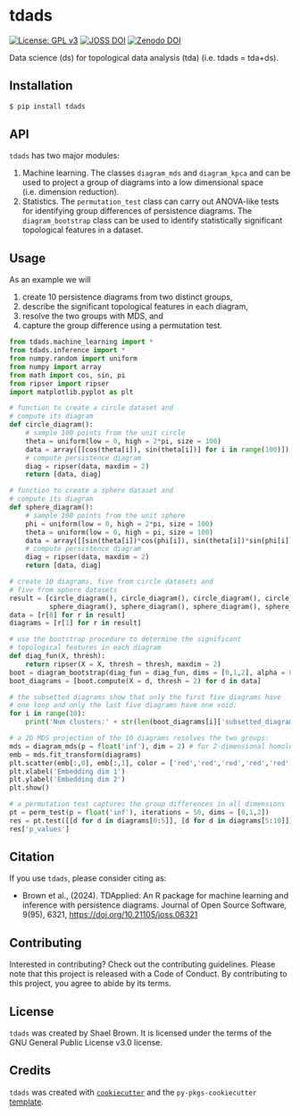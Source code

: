 # tdads

[![License: GPL v3](https://img.shields.io/badge/License-GPL%20v3-blue.svg)](https://www.gnu.org/licenses/gpl-3.0)
[![JOSS DOI](https://joss.theoj.org/papers/10.21105/joss.06321/status.svg)](https://doi.org/10.21105/joss.06321)
[![Zenodo DOI](https://zenodo.org/badge/DOI/10.5281/zenodo.10814141.svg)](https://doi.org/10.5281/zenodo.10814141)

Data science (ds) for topological data analysis (tda) (i.e. tdads = tda+ds).

## Installation

```bash
$ pip install tdads
```

## API

`tdads` has two major modules:

1.  Machine learning. The classes `diagram_mds` and `diagram_kpca` and
    can be used to project a group of diagrams
    into a low dimensional space (i.e. dimension reduction). 
2.  Statistics. The `permutation_test` class can carry out ANOVA-like tests
    for identifying group differences of persistence diagrams. 
    The `diagram_bootstrap` class can be used to identify 
    statistically significant topological features in a dataset.

## Usage

As an example we will 
1. create 10 persistence diagrams from two distinct groups, 
2. describe the significant topological features in each diagram,
3. resolve the two groups with MDS, and 
4. capture the group difference using a permutation test.

```python
from tdads.machine_learning import *
from tdads.inference import *
from numpy.random import uniform
from numpy import array
from math import cos, sin, pi
from ripser import ripser
import matplotlib.pyplot as plt

# function to create a circle dataset and
# compute its diagram
def circle_diagram():
    # sample 100 points from the unit circle
    theta = uniform(low = 0, high = 2*pi, size = 100)
    data = array([[cos(theta[i]), sin(theta[i])] for i in range(100)])
    # compute persistence diagram
    diag = ripser(data, maxdim = 2)
    return [data, diag]

# function to create a sphere dataset and
# compute its diagram
def sphere_diagram():
    # sample 100 points from the unit sphere
    phi = uniform(low = 0, high = 2*pi, size = 100)
    theta = uniform(low = 0, high = pi, size = 100)
    data = array([[sin(theta[i])*cos(phi[i]), sin(theta[i])*sin(phi[i]), cos(theta[i])] for i in range(100)])
    # compute persistence diagram
    diag = ripser(data, maxdim = 2)
    return [data, diag]

# create 10 diagrams, five from circle datasets and
# five from sphere datasets
result = [circle_diagram(), circle_diagram(), circle_diagram(), circle_diagram(), circle_diagram(),
          sphere_diagram(), sphere_diagram(), sphere_diagram(), sphere_diagram(), sphere_diagram()]
data = [r[0] for r in result]
diagrams = [r[1] for r in result]

# use the bootstrap procedure to determine the significant
# topological features in each diagram
def diag_fun(X, thresh):
    return ripser(X = X, thresh = thresh, maxdim = 2)
boot = diagram_bootstrap(diag_fun = diag_fun, dims = [0,1,2], alpha = 0.01)
boot_diagrams = [boot.compute(X = d, thresh = 2) for d in data]

# the subsetted diagrams show that only the first five diagrams have 
# one loop and only the last five diagrams have one void:
for i in range(10):
    print('Num clusters:' + str(len(boot_diagrams[i]['subsetted_diagram'][0])) + ', num loops: ' + str(len(boot_diagrams[i]['subsetted_diagram'][1])) + ', num voids: ' + str(len(boot_diagrams[i]['subsetted_diagram'][2])))

# a 2D MDS projection of the 10 diagrams resolves the two groups:
mds = diagram_mds(p = float('inf'), dim = 2) # for 2-dimensional homology
emb = mds.fit_transform(diagrams)
plt.scatter(emb[:,0], emb[:,1], color = ['red','red','red','red','red','blue','blue','blue','blue','blue'])
plt.xlabel('Embedding dim 1')
plt.ylabel('Embedding dim 2')
plt.show()

# a permutation test captures the group differences in all dimensions
pt = perm_test(p = float('inf'), iterations = 50, dims = [0,1,2])
res = pt.test([[d for d in diagrams[0:5]], [d for d in diagrams[5:10]]])
res['p_values']
```

## Citation

If you use `tdads`, please consider citing as:

- Brown et al., (2024). TDApplied: An R package for machine learning and inference with persistence diagrams. Journal of Open Source Software, 9(95), 6321, https://doi.org/10.21105/joss.06321

## Contributing

Interested in contributing? Check out the contributing guidelines. Please note that this project is released with a Code of Conduct. By contributing to this project, you agree to abide by its terms.

## License

`tdads` was created by Shael Brown. It is licensed under the terms of the GNU General Public License v3.0 license.

## Credits

`tdads` was created with [`cookiecutter`](https://cookiecutter.readthedocs.io/en/latest/) and the `py-pkgs-cookiecutter` [template](https://github.com/py-pkgs/py-pkgs-cookiecutter).

